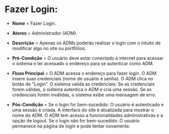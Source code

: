 # Fazer Login:

- **Nome** = Fazer Login.  

- **Atores** = Administrador (ADM).  

- **Descrição** = Apenas os ADMs poderão realizar o login com o intuito de modificar algo no site ou portfólios.  

- **Pré-Condição** = O usuário deve estar conectado à internet para acessar o sistema e ter acessado o endereço para se autenticar como ADM.


- **Fluxo Principal** = O ADM acessa o endereço para fazer login. O ADM insere suas credenciais (nome de usuário e senha). O ADM clica no botão de "Login". O sistema valida as credenciais: Se as credenciais forem válidas, o sistema autentica o ADM e cria uma sessão. Se as credenciais forem inválidas, o sistema exibe uma mensagem de erro.  

- **Pós-Condição** = Se o login for bem-sucedido: O usuário é autenticado e uma sessão é criada. A interface do site é atualizada para mostrar o nome do ADM. O ADM tem acesso a funcionalidades administrativas e a opção de logout. Se o login não for bem-sucedido: O usuário permanece na página de login e pode tentar novamente.  
